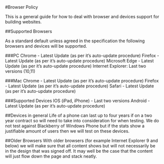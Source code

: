 #Browser Policy

This is a general guide for how to deal with browser and devices support for building websites.

##Supported Browsers

As a standard default unless agreed in the specification the following browsers and devices will be supported.

###PC
Chrome - Latest Update (as per it’s auto-update procedure)
Firefox - Latest Update (as per it’s auto-update procedure)
Microsoft Edge - Latest Update (as per it’s auto-update procedure)
Internet Explorer: Last two versions (10,11)

###Mac
Chrome - Latest Update (as per it’s auto-update procedure)
Firefox - Latest Update (as per it’s auto-update procedure)
Safari - Latest Update (as per it’s auto-update procedure)


###Supported Devices
IOS (iPad, iPhone) - Last two versions
Android - Latest Update (as per it’s auto-update procedure) 


##Devices in general
Life of a phone can last up to four years if on a two year contract so will need to take into consideration for when testing. We do not test against Blackberry of Windows Phone but if the stats show a justifiable amount of users then we will test on these devices.

##Older Browsers
With older browsers (for example Internet Explorer 9 and below) we will make sure that all content shows but will not necessarily be in the design that was signed off. It may well be the case that the content will just flow down the page and stack neatly.
